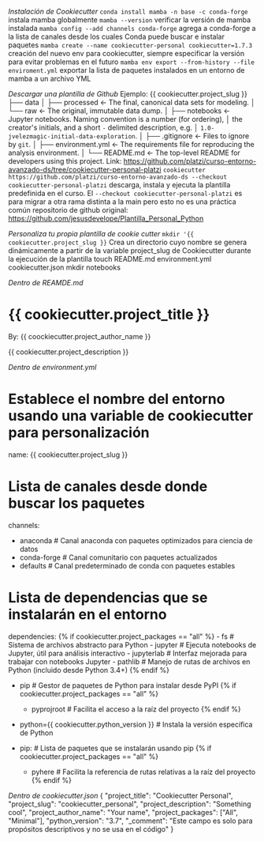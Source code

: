_Instalación de Cookiecutter_ 
`conda install mamba -n base -c conda-forge`    instala mamba globalmente
`mamba --version`                               verificar la versión de mamba instalada
`mamba config --add channels conda-forge`       agrega a conda-forge a la lista de canales desde los cuales Conda puede buscar e instalar paquetes
`mamba create --name cookiecutter-personal cookiecutter=1.7.3`    creación del nuevo env para cookiecutter, siempre especificar la versión para evitar problemas en el futuro
`mamba env export --from-history --file enviroment.yml` exportar la lista de paquetes instalados en un entorno de mamba a un archivo YML

_Descargar una plantilla de Github_
Ejemplo:
{{ cookiecutter.project_slug }}
    ├── data
    │   ├── processed      <- The final, canonical data sets for modeling.
    │   └── raw            <- The original, immutable data dump.
    │
    ├── notebooks          <- Jupyter notebooks. Naming convention is a number (for ordering),
    │                         the creator's initials, and a short `-` delimited description, e.g.
    │                         `1.0-jvelezmagic-initial-data-exploration`.
    │
    ├── .gitignore         <- Files to ignore by `git`.
    │
    ├── environment.yml    <- The requirements file for reproducing the analysis environment.
    │
    └── README.md          <- The top-level README for developers using this project.
Link: https://github.com/platzi/curso-entorno-avanzado-ds/tree/cookiecutter-personal-platzi
`cookiecutter https://github.com/platzi/curso-entorno-avanzado-ds --checkout cookiecutter-personal-platzi`      descarga, instala y ejecuta la plantilla predefinida en el curso. El `--checkout cookiecutter-personal-platzi` es para migrar a otra rama distinta a la main pero esto no es una práctica común
repositorio de github original: https://github.com/jesusdevelope/Plantilla_Personal_Python

_Personaliza tu propia plantilla de cookie cutter_
`mkdir '{{ cookiecutter.project_slug }}`  Crea un directorio cuyo nombre se genera dinámicamente a partir de la variable project_slug de Cookiecutter durante la ejecución de la plantilla
touch README.md environment.yml cookiecutter.json
mkdir notebooks

_Dentro de REAMDE.md_ 
# {{ cookiecutter.project_title }}

By: {{ coockiecutter.project_author_name }} 

{{ cookiecutter.project_description }}

_Dentro de environment.yml_
# Establece el nombre del entorno usando una variable de cookiecutter para personalización
name: {{ cookiecutter.project_slug }}

# Lista de canales desde donde buscar los paquetes
channels:
  - anaconda       # Canal anaconda con paquetes optimizados para ciencia de datos
  - conda-forge    # Canal comunitario con paquetes actualizados
  - defaults       # Canal predeterminado de conda con paquetes estables

# Lista de dependencias que se instalarán en el entorno
dependencies:
  {% if cookiecutter.project_packages == "all" %}
    - fs             # Sistema de archivos abstracto para Python
    - jupyter        # Ejecuta notebooks de Jupyter, útil para análisis interactivo
    - jupyterlab     # Interfaz mejorada para trabajar con notebooks Jupyter
    - pathlib        # Manejo de rutas de archivos en Python (incluido desde Python 3.4+)
  {% endif %}
  - pip             # Gestor de paquetes de Python para instalar desde PyPI
  {% if cookiecutter.project_packages == "all" %}
    - pyprojroot     # Facilita el acceso a la raíz del proyecto
  {% endif %}
  - python={{ cookiecutter.python_version }}  # Instala la versión específica de Python

  - pip:             # Lista de paquetes que se instalarán usando pip
    {% if cookiecutter.project_packages == "all" %}
      - pyhere       # Facilita la referencia de rutas relativas a la raíz del proyecto
    {% endif %}

_Dentro de cookiecutter.json_
{
  "project_title": "Cookiecutter Personal",
  "project_slug": "cookiecutter_personal",
  "project_description": "Something cool",
  "project_author_name": "Your name",
  "project_packages": ["All", "Minimal"],
  "python_version": "3.7",
  "_comment": "Este campo es solo para propósitos descriptivos y no se usa en el código"
}



